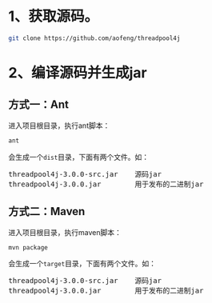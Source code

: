 # 1、获取源码。
```bash
git clone https://github.com/aofeng/threadpool4j
```

# 2、编译源码并生成jar
## 方式一：Ant
进入项目根目录，执行ant脚本：
```bash
ant
````
会生成一个`dist`目录，下面有两个文件。如：
<pre>
threadpool4j-3.0.0-src.jar    源码jar
threadpool4j-3.0.0.jar        用于发布的二进制jar
</pre>

## 方式二：Maven
进入项目根目录，执行maven脚本：
```bash
mvn package
```
会生成一个`target`目录，下面有两个文件。如：
<pre>
threadpool4j-3.0.0-src.jar    源码jar
threadpool4j-3.0.0.jar        用于发布的二进制jar
</pre>
